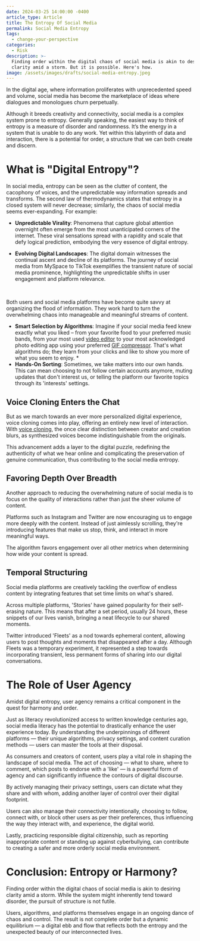 ```yaml
---
date: 2024-03-25 14:00:00 -0400
article_type: Article
title: The Entropy Of Social Media
permalink: Social Media Entropy
tags:
  - change-your-perspective
categories:
  - Risk
description: >-
  Finding order within the digital chaos of social media is akin to desiring
  clarity amid a storm. But it is possible. Here's how.
image: /assets/images/drafts/social-media-entropy.jpeg
---
```

In the digital age, where information proliferates with unprecedented speed and volume, social media has become the marketplace of ideas where dialogues and monologues churn perpetually.

Although it breeds creativity and connectivity, social media is a complex system prone to entropy. Generally speaking, the easiest way to think of entropy is a measure of disorder and randomness. It’s the energy in a system that is unable to do any work. Yet within this labyrinth of data and interaction, there is a potential for order, a structure that we can both create and discern.

# What is "Digital Entropy"?

In social media, entropy can be seen as the clutter of content, the cacophony of voices, and the unpredictable way information spreads and transforms. The second law of thermodynamics states that entropy in a closed system will never decrease; similarly, the chaos of social media seems ever-expanding. For example:

* **Unpredictable Virality**: Phenomena that capture global attention overnight often emerge from the most unanticipated corners of the internet. These viral sensations spread with a rapidity and scale that defy logical prediction, embodying the very essence of digital entropy.
* **Evolving Digital Landscapes**: The digital domain witnesses the continual ascent and decline of its platforms. The journey of social media from MySpace to TikTok exemplifies the transient nature of social media prominence, highlighting the unpredictable shifts in user engagement and platform relevance.

  &nbsp;

Both users and social media platforms have become quite savvy at organizing the flood of information. They work hard to turn the overwhelming chaos into manageable and meaningful streams of content.

* **Smart Selection by Algorithms**: Imagine if your social media feed knew exactly what you liked – from your favorite food to your preferred music bands, from your most used [video editor](https://www.veed.io/tools/video-editor) to your most acknowledged photo editing app using your preferred [GIF compressor](https://www.veed.io/tools/video-compressor/gif-compressor). That's what algorithms do; they learn from your clicks and like to show you more of what you seem to enjoy.
  \*
* **Hands-On Sorting**: Sometimes, we take matters into our own hands. This can mean choosing to not follow certain accounts anymore, muting updates that don't interest us, or telling the platform our favorite topics through its 'interests' settings.

## Voice Cloning Enters the Chat

But as we march towards an ever more personalized digital experience, voice cloning comes into play, offering an entirely new level of interaction. With [voice cloning](https://www.veed.io/tools/ai-voice-cloning), the once clear distinction between creator and creation blurs, as synthesized voices become indistinguishable from the originals.

This advancement adds a layer to the digital puzzle, redefining the authenticity of what we hear online and complicating the preservation of genuine communication, thus contributing to the social media entropy.

## Favoring Depth Over Breadth

Another approach to reducing the overwhelming nature of social media is to focus on the quality of interactions rather than just the sheer volume of content.

Platforms such as Instagram and Twitter are now encouraging us to engage more deeply with the content. Instead of just aimlessly scrolling, they're introducing features that make us stop, think, and interact in more meaningful ways.

The algorithm favors engagement over all other metrics when determining how wide your content is spread.

## Temporal Structuring

Social media platforms are creatively tackling the overflow of endless content by integrating features that set time limits on what's shared.

Across multiple platforms, 'Stories' have gained popularity for their self-erasing nature. This means that after a set period, usually 24 hours, these snippets of our lives vanish, bringing a neat lifecycle to our shared moments.

Twitter introduced 'Fleets' as a nod towards ephemeral content, allowing users to post thoughts and moments that disappeared after a day. Although Fleets was a temporary experiment, it represented a step towards incorporating transient, less permanent forms of sharing into our digital conversations.

# The Role of User Agency

Amidst digital entropy, user agency remains a critical component in the quest for harmony and order.

Just as literacy revolutionized access to written knowledge centuries ago, social media literacy has the potential to drastically enhance the user experience today. By understanding the underpinnings of different platforms — their unique algorithms, privacy settings, and content curation methods — users can master the tools at their disposal.

As consumers and creators of content, users play a vital role in shaping the landscape of social media. The act of choosing — what to share, where to comment, which posts to endorse with a 'like' — is a powerful form of agency and can significantly influence the contours of digital discourse.

By actively managing their privacy settings, users can dictate what they share and with whom, adding another layer of control over their digital footprint.

Users can also manage their connectivity intentionally, choosing to follow, connect with, or block other users as per their preferences, thus influencing the way they interact with, and experience, the digital world.

Lastly, practicing responsible digital citizenship, such as reporting inappropriate content or standing up against cyberbullying, can contribute to creating a safer and more orderly social media environment.

# Conclusion: Entropy or Harmony?

Finding order within the digital chaos of social media is akin to desiring clarity amid a storm. While the system might inherently tend toward disorder, the pursuit of structure is not futile.

Users, algorithms, and platforms themselves engage in an ongoing dance of chaos and control. The result is not complete order but a dynamic equilibrium — a digital ebb and flow that reflects both the entropy and the unexpected beauty of our interconnected lives.

&nbsp;